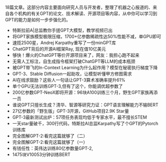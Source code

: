18篇文章。这部分内容主要面向研究人员与开发者，整理了机器之心报道的、来自各个机构的有关GPT的论文、技术解读、开源项目等内容，从中你可以学习到GPT的能力是如何一步步强化的。
- 特斯拉前A|总监教你手搓GPT大模型，教学视频已出
- 将GPT家族模型极限压缩，1700+亿参数稀疏性达50%性能不减，单GPU即可
- 速揽2500星，Andrej Karpathy重写了一份minGPT库
- ChatGPT背后的开源AI框架Ray, 现在值10亿美元
- 够快！爆火的ChatGPT等价开源项目来了，网友：我担心跑不起来
- 无需人工标注，自生成指令框架打破ChatGPT等LLM的成本瓶颈
- 被GPT带飞的ln-Context Learning为什么起作用？模型在秘密执行梯度下降
- GPT-3、Stable Diffusion一起助攻，让模型听懂甲方修图需求
- AI在线求鼓励？这些人一句话让GPT-3算术准确率提升61%
- 单个GPU无法训练GPT-3,但有了这个，你能调优超参数了
- 200亿参数GPT-NeoX即将开源：96块A100训练三个月，野生GPT家族再添一员
- 谁说GPT只擅长生成？清华、智源等研究力证：GPT语言理解能力不输BERT
- 27亿参数的「野生版」GPT-3开源，GitHub项目2.9K Star量
- GPT-3最新测试出炉：57项任务表现均低于专家水平，最不擅长STEM
- 一天star量破千，300行代码，特斯拉Al总监Karpathy写了个GPT的Pytorch训练库
- 完全图解GPT-2:看完这篇就够了（二）
- 完全图解GPT-2:看完这篇就够了（一）
- 有钱任性：英伟达训练80亿参数量GPT-2,
- 1475块V10053分钟训练BERT